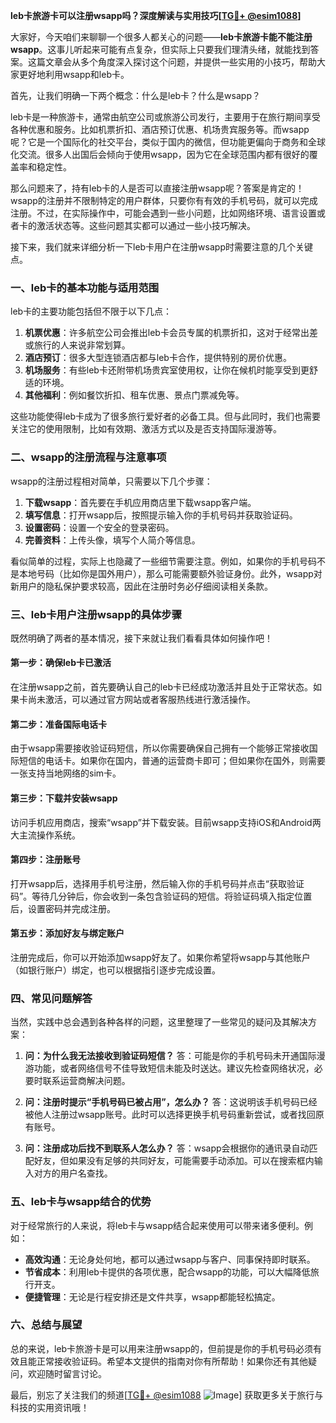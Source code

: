 **leb卡旅游卡可以注册wsapp吗？深度解读与实用技巧[[TG💪+ @esim1088](https://t.me/s/esim1088)]**

大家好，今天咱们来聊聊一个很多人都关心的问题——**leb卡旅游卡能不能注册wsapp**。这事儿听起来可能有点复杂，但实际上只要我们理清头绪，就能找到答案。这篇文章会从多个角度深入探讨这个问题，并提供一些实用的小技巧，帮助大家更好地利用wsapp和leb卡。

首先，让我们明确一下两个概念：什么是leb卡？什么是wsapp？

leb卡是一种旅游卡，通常由航空公司或旅游公司发行，主要用于在旅行期间享受各种优惠和服务。比如机票折扣、酒店预订优惠、机场贵宾服务等。而wsapp呢？它是一个国际化的社交平台，类似于国内的微信，但功能更偏向于商务和全球化交流。很多人出国后会倾向于使用wsapp，因为它在全球范围内都有很好的覆盖率和稳定性。

那么问题来了，持有leb卡的人是否可以直接注册wsapp呢？答案是肯定的！wsapp的注册并不限制特定的用户群体，只要你有有效的手机号码，就可以完成注册。不过，在实际操作中，可能会遇到一些小问题，比如网络环境、语言设置或者卡的激活状态等。这些问题其实都可以通过一些小技巧解决。

接下来，我们就来详细分析一下leb卡用户在注册wsapp时需要注意的几个关键点。

### **一、leb卡的基本功能与适用范围**

leb卡的主要功能包括但不限于以下几点：

1. **机票优惠**：许多航空公司会推出leb卡会员专属的机票折扣，这对于经常出差或旅行的人来说非常划算。
2. **酒店预订**：很多大型连锁酒店都与leb卡合作，提供特别的房价优惠。
3. **机场服务**：有些leb卡还附带机场贵宾室使用权，让你在候机时能享受到更舒适的环境。
4. **其他福利**：例如餐饮折扣、租车优惠、景点门票减免等。

这些功能使得leb卡成为了很多旅行爱好者的必备工具。但与此同时，我们也需要关注它的使用限制，比如有效期、激活方式以及是否支持国际漫游等。

### **二、wsapp的注册流程与注意事项**

wsapp的注册过程相对简单，只需要以下几个步骤：

1. **下载wsapp**：首先要在手机应用商店里下载wsapp客户端。
2. **填写信息**：打开wsapp后，按照提示输入你的手机号码并获取验证码。
3. **设置密码**：设置一个安全的登录密码。
4. **完善资料**：上传头像，填写个人简介等信息。

看似简单的过程，实际上也隐藏了一些细节需要注意。例如，如果你的手机号码不是本地号码（比如你是国外用户），那么可能需要额外验证身份。此外，wsapp对新用户的隐私保护要求较高，因此在注册时务必仔细阅读相关条款。

### **三、leb卡用户注册wsapp的具体步骤**

既然明确了两者的基本情况，接下来就让我们看看具体如何操作吧！

#### **第一步：确保leb卡已激活**
在注册wsapp之前，首先要确认自己的leb卡已经成功激活并且处于正常状态。如果卡尚未激活，可以通过官方网站或者客服热线进行激活操作。

#### **第二步：准备国际电话卡**
由于wsapp需要接收验证码短信，所以你需要确保自己拥有一个能够正常接收国际短信的电话卡。如果你在国内，普通的运营商卡即可；但如果你在国外，则需要一张支持当地网络的sim卡。

#### **第三步：下载并安装wsapp**
访问手机应用商店，搜索“wsapp”并下载安装。目前wsapp支持iOS和Android两大主流操作系统。

#### **第四步：注册账号**
打开wsapp后，选择用手机号注册，然后输入你的手机号码并点击“获取验证码”。等待几分钟后，你会收到一条包含验证码的短信。将验证码填入指定位置后，设置密码并完成注册。

#### **第五步：添加好友与绑定账户**
注册完成后，你可以开始添加wsapp好友了。如果你希望将wsapp与其他账户（如银行账户）绑定，也可以根据指引逐步完成设置。

### **四、常见问题解答**

当然，实践中总会遇到各种各样的问题，这里整理了一些常见的疑问及其解决方案：

1. **问：为什么我无法接收到验证码短信？**
   答：可能是你的手机号码未开通国际漫游功能，或者网络信号不佳导致短信未能及时送达。建议先检查网络状况，必要时联系运营商解决问题。

2. **问：注册时提示“手机号码已被占用”，怎么办？**
   答：这说明该手机号码已经被他人注册过wsapp账号。此时可以选择更换手机号码重新尝试，或者找回原有账号。

3. **问：注册成功后找不到联系人怎么办？**
   答：wsapp会根据你的通讯录自动匹配好友，但如果没有足够的共同好友，可能需要手动添加。可以在搜索框内输入对方的用户名查找。

### **五、leb卡与wsapp结合的优势**

对于经常旅行的人来说，将leb卡与wsapp结合起来使用可以带来诸多便利。例如：

- **高效沟通**：无论身处何地，都可以通过wsapp与客户、同事保持即时联系。
- **节省成本**：利用leb卡提供的各项优惠，配合wsapp的功能，可以大幅降低旅行开支。
- **便捷管理**：无论是行程安排还是文件共享，wsapp都能轻松搞定。

### **六、总结与展望**

总的来说，leb卡旅游卡是可以用来注册wsapp的，但前提是你的手机号码必须有效且能正常接收验证码。希望本文提供的指南对你有所帮助！如果你还有其他疑问，欢迎随时留言讨论。

最后，别忘了关注我们的频道[[TG💪+ @esim1088](https://t.me/s/esim1088) ![Image](https://i.postimg.cc/4NQfJmqS/Snipaste-2025-05-13-00-14-12.png)] 获取更多关于旅行与科技的实用资讯哦！